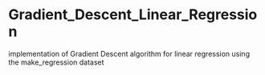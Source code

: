# Gradient_Descent_Linear_Regression
implementation of Gradient Descent algorithm for linear regression using the make_regression dataset
